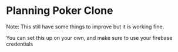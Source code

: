 # Planning Poker Clone

Note: This still have some things to improve but it is working fine.

You can set this up on your own, and make sure to use your firebase credentials
